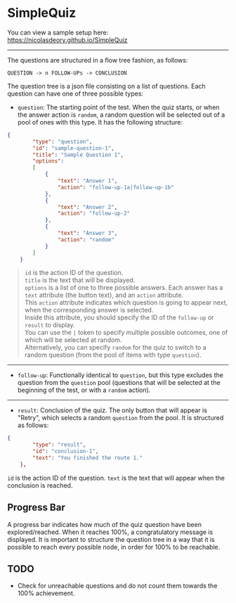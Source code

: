 # SimpleQuiz

You can view a sample setup here: https://nicolasdeory.github.io/SimpleQuiz
  
  
---

The questions are structured in a flow tree fashion, as follows:

`QUESTION -> n FOLLOW-UPs -> CONCLUSION`

The question tree is a json file consisting on a list of questions. Each question can have one of three possible types:

- `question`: The starting point of the test. When the quiz starts, or when the answer action is `random`, a random question will be selected out of a pool of ones with this type. It has the following structure:
```json
{
        "type": "question",
        "id": "sample-question-1",
        "title": "Sample Question 1",
        "options": 
        [
            { 
                "text": "Answer 1",
                "action": "follow-up-1a|follow-up-1b"
            },
            { 
                "text": "Answer 2",
                "action": "follow-up-2"
            },
            { 
                "text": "Answer 3",
                "action": "random"
            }
        ]
    }
```

>`id` is the action ID of the question.  
>`title` is the text that will be displayed.  
>`options` is a list of one to three possible answers. Each answer has a `text` attribute (the button text), and an `action` attribute.  
>This `action` attribute indicates which question is going to appear next, when the corresponding answer is selected.  
>Inside this attribute, you should specify the ID of the `follow-up` or `result` to display.  
>You can use the `|` token to specify multiple possible outcomes, one of which will be selected at random.  
>Alternatively, you can specify `random` for the quiz to switch to a random question (from the pool of items with type `question`).  


---

- `follow-up`: Functionally identical to `question`, but this type excludes the question from the `question` pool (questions that will be selected at the beginning of the test, or with a `random` action).

---

- `result`: Conclusion of the quiz. The only button that will appear is "Retry", which selects a random `question` from the pool. It is structured as follows:
```json
{
        "type": "result",
        "id": "conclusion-1",
        "text": "You finished the route 1."
    },
```
`id` is the action ID of the question.
`text` is the text that will appear when the conclusion is reached.


## Progress Bar
A progress bar indicates how much of the quiz question have been explored/reached. When it reaches 100%, a congratulatory message is displayed.
It is important to structure the question tree in a way that it is possible to reach every possible node, in order for 100% to be reachable.

## TODO
- Check for unreachable questions and do not count them towards the 100% achievement.
